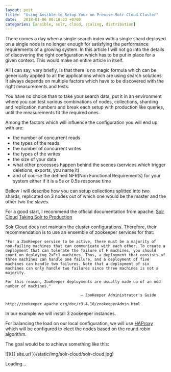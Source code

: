 ```yaml
---
layout: post
title:  "Using Ansible to Setup Your on Premise Solr Cloud Cluster"
date:   2018-01-06 00:18:23 +0700
categories: [ansible, solr, cloud, scaling, distribution]
---
```


There comes a day when a single search index with a single shard deployed on a single node is no longer enough for satisfying the performance requirements of a growing system.
In this article I will not go into the details of discovering the right configuration which has to be put in place for a given context. This would make an entire article in itself. 

All I can say, very briefly, is that there is no magic formula which can be generically applied to all the applications which are using search solutions. 
It always depends on multiple factors which have to be discovered with the right measurements and tests. 

You have no choice than to take your search data, put it in an environment where you can test various combinations of nodes, collections, sharding and replication numbers and break each setup with production like queries, until the measurements fit the required ones. 

Among the factors which will influence the configuration you will end up with are:
 - the number of concurrent reads
 - the types of the reads 
 - the number of concurrent writes
 - the types of the writes
 - the size of your data
 - what other processes happen behind the scenes (services which trigger deletions, exports, you name it)
 - and of course the defined NFR(Non Functional Requirements) for your system either if it is a 5s or 0.5s response time 

Bellow I will describe how you can setup collections splitted into two shards, replicated on 3 nodes out of which one would be the master and the other two the slaves.

For a good start, I recommend the official documentation from apache: 
    [Solr Cloud](https://lucene.apache.org/solr/guide/6_6/solrcloud.html)
    [Taking Solr to Production](https://lucene.apache.org/solr/guide/6_6/taking-solr-to-production.html)
 
Solr Cloud does not maintain the cluster configurations. Therefore, their recommendation is to use an ensemble of zookeeper services for that:  

    "For a ZooKeeper service to be active, there must be a majority of non-failing machines that can communicate with each other. To create a deployment that can tolerate the failure of F machines, you should count on deploying 2xF+1 machines. Thus, a deployment that consists of three machines can handle one failure, and a deployment of five machines can handle two failures. Note that a deployment of six machines can only handle two failures since three machines is not a majority.

    For this reason, ZooKeeper deployments are usually made up of an odd number of machines."

                                     — ZooKeeper Administrator's Guide
                                        http://zookeeper.apache.org/doc/r3.4.10/zookeeperAdmin.html

In our example we will install 3 zookeeper instances.

For balancing the load on our local configuration, we will use [HAProxy](http://www.haproxy.org/) which will be configured to elect the nodes based on the round robin algorithm.

The goal would be to achieve something like this: 

![]({{ site.url }}/static/img/solr-cloud/solr-cloud.jpg)





Loading...


 


